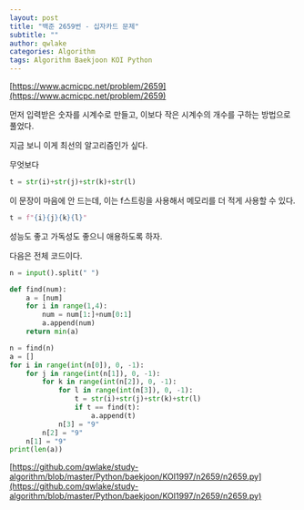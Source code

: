 ```yaml
---
layout: post
title: "백준 2659번 - 십자카드 문제"
subtitle: ""
author: qwlake
categories: Algorithm
tags: Algorithm Baekjoon KOI Python
---
```


[https://www.acmicpc.net/problem/2659](https://www.acmicpc.net/problem/2659)

먼저 입력받은 숫자를 시계수로 만들고, 이보다 작은 시계수의 개수를 구하는 방법으로 풀었다.

지금 보니 이게 최선의 알고리즘인가 싶다.

무엇보다

```python
t = str(i)+str(j)+str(k)+str(l)
```

이 문장이 마음에 안 드는데, 이는 f스트링을 사용해서 메모리를 더 적게 사용할 수 있다.

```python
t = f"{i}{j}{k}{l}"
```

성능도 좋고 가독성도 좋으니 애용하도록 하자.

다음은 전체 코드이다.

```python
n = input().split(" ")

def find(num):
    a = [num]
    for i in range(1,4):
        num = num[1:]+num[0:1]
        a.append(num)
    return min(a)

n = find(n)
a = []
for i in range(int(n[0]), 0, -1):
    for j in range(int(n[1]), 0, -1):
        for k in range(int(n[2]), 0, -1):
            for l in range(int(n[3]), 0, -1):
                t = str(i)+str(j)+str(k)+str(l)
                if t == find(t):
                    a.append(t)
            n[3] = "9"
        n[2] = "9"
    n[1] = "9"
print(len(a))
```

[https://github.com/qwlake/study-algorithm/blob/master/Python/baekjoon/KOI1997/n2659/n2659.py](https://github.com/qwlake/study-algorithm/blob/master/Python/baekjoon/KOI1997/n2659/n2659.py)